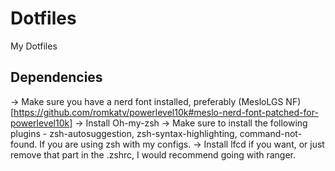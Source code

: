# Dotfiles
My Dotfiles

## Dependencies
-> Make sure you have a nerd font installed, preferably (MesloLGS NF)[https://github.com/romkatv/powerlevel10k#meslo-nerd-font-patched-for-powerlevel10k]
-> Install Oh-my-zsh
-> Make sure to install the following plugins - zsh-autosuggestion, zsh-syntax-highlighting, command-not-found. If you are using zsh with my configs.
-> Install lfcd if you want, or just remove that part in the .zshrc, I would recommend going with ranger.
